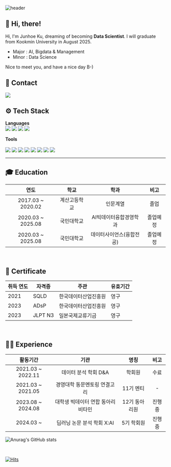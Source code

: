 <div align="left">

![header](https://capsule-render.vercel.app/api?type=waving&height=320&color=gradient&text=JunhoeKu%20Github&section=header&reversal=false)

## 👋 Hi, there!
Hi, I'm Junhoe Ku, dreaming of becoming **Data Scientist**.
I will graduate from Kookmin University in August 2025.
- Major : AI, Bigdata & Management
- Minor : Data Science
	
Nice to meet you, and have a nice day B-)  
	
## 💜 Contact
<img src="https://img.shields.io/badge/kujoon13413@gmail.com-EA4335?style=flat&logo=Gmail&logoColor=white"/>

<br>
	
##  ⚙️ Tech Stack
**Languages**
<br>
	<img src="https://img.shields.io/badge/Python-3776AB?style=flat&logo=Python&logoColor=white"/>
	<img src="https://img.shields.io/badge/Pytorch-EE4C2C?style=flat&logo=Pytorch&logoColor=white"/>
	<img src="https://img.shields.io/badge/SQL-4479A1?style=flat&logo=MySQL&logoColor=white"/>
	<img src="https://img.shields.io/badge/Excel-217346?style=flat&logo=MicrosoftExcel&logoColor=white"/>
<br>
	
**Tools**
<br>	
	<img src="https://img.shields.io/badge/Jupyter-F37626?style=flat&logo=Jupyter&logoColor=white"/>
	<img src="https://img.shields.io/badge/Google Colab-F9AB00?style=flat&logo=Google Colab&logoColor=white"/>
	<img src="https://img.shields.io/badge/VS Code-007ACC?style=flat&logo=Visual Studio Code&logoColor=white"/>
	<img src="https://img.shields.io/badge/Git-F05032?style=flat&logo=Git&logoColor=white"/>
	<img src="https://img.shields.io/badge/Github-181717?style=flat&logo=Github&logoColor=white"/>
	<img src="https://img.shields.io/badge/GitLab-FC6D26?style=flat&logo=GitLab&logoColor=white"/>
	<img src="https://img.shields.io/badge/Notion-000000?style=flat&logo=Notion&logoColor=white"/>
	<img src="https://img.shields.io/badge/Slack-4A154B?style=flat&logo=Slack&logoColor=white"/>
<br>

----
## 🎓 Education
| 연도 | 학교 | 학과 | 비고 |
| :------: | :------: | :------: | :------: |
| 2017.03 ~ 2020.02 | 계산고등학교 | 인문계열 | 졸업 |
| 2020.03 ~ 2025.08 | 국민대학교 | AI빅데이터융합경영학과 | 졸업예정 |
| 2020.03 ~ 2025.08 | 국민대학교 | 데이터사이언스(융합전공) | 졸업예정 |

<br>

## 📜 Certificate  
| 취득 연도 | 자격증 | 주관 | 유효기간 |
|-|-|-|-|
|2021|SQLD|한국데이터산업진흥원|영구|
|2023|ADsP|한국데이터산업진흥원|영구|
|2023|JLPT N3|일본국제교류기금|영구|

<br>

## 👩🏻 Experience
| 활동기간 | 기관 | 명칭 | 비고 |
| :------: | :------: | :------: | :------: |
| 2021.03 ~ 2022.11 | 데이터 분석 학회 D&A | 학회원 | 수료 |
| 2021.03 ~ 2021.05 | 경영대학 동문멘토링 연결고리 | 11기 멘티 | - |
| 2023.08 ~ 2024.08 | 대학생 빅데이터 연합 동아리 비타민 | 12기 동아리원 | 진행중 |
| 2024.03 ~ | 딥러닝 논문 분석 학회 X:AI | 5기 학회원 | 진행중 |

![Anurag's GitHub stats](https://github-readme-stats.vercel.app/api?username=junhoeKu&show_icons=true&theme=midnight-dracula)


<br>
	
[![Hits](https://hits.seeyoufarm.com/api/count/incr/badge.svg?url=https%3A%2F%2Fgithub.com%2FjunhoeKu&count_bg=%2379C83D&title_bg=%23555555&icon=&icon_color=%23E7E7E7&title=hits&edge_flat=false)](https://hits.seeyoufarm.com)
